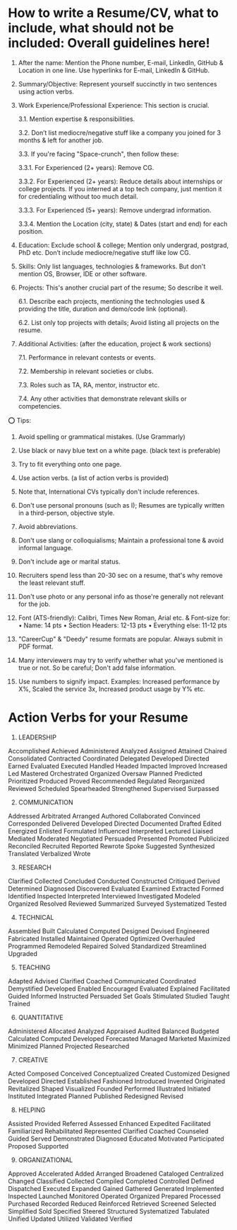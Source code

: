 # How to write a Resume/CV, what to include, what should not be included: Overall guidelines here!

1. After the name: Mention the Phone number, E-mail, LinkedIn, GitHub & Location in one line. Use hyperlinks for E-mail, LinkedIn & GitHub.

2. Summary/Objective: Represent yourself succinctly in two sentences using action verbs.

3. Work Experience/Professional Experience: This section is crucial.

    3.1. Mention expertise & responsibilities.

    3.2. Don’t list mediocre/negative stuff like a company you joined for 3 months & left for another job.

    3.3. If you're facing "Space-crunch", then follow these:

    3.3.1. For Experienced (2+ years): Remove CG.

    3.3.2. For Experienced (2+ years): Reduce details about internships or college projects. If you interned at a top tech company, just mention it for credentialing without too much detail.

    3.3.3. For Experienced (5+ years): Remove undergrad information. 

    3.3.4. Mention the Location (city, state) & Dates (start and end) for each position.

4. Education: Exclude school & college; Mention only undergrad, postgrad, PhD etc. Don’t include mediocre/negative stuff like low CG.

5. Skills: Only list languages, technologies & frameworks. But don't mention OS, Browser, IDE or other software. 

6. Projects: This's another crucial part of the resume; So describe it well.

    6.1. Describe each projects, mentioning the technologies used & providing the title, duration and demo/code link (optional).

    6.2. List only top projects with details; Avoid listing all projects on the resume.

7. Additional Activities: (after the education, project & work sections)

    7.1. Performance in relevant contests or events.

    7.2. Membership in relevant societies or clubs.

    7.3. Roles such as TA, RA, mentor, instructor etc.

    7.4. Any other activities that demonstrate relevant skills or competencies.


⭕ Tips:

1. Avoid spelling or grammatical mistakes. (Use Grammarly)

2. Use black or navy blue text on a white page. (black text is preferable)

3. Try to fit everything onto one page.

4. Use action verbs. (a list of action verbs is provided)

5. Note that, International CVs typically don't include references.

6. Don't use personal pronouns (such as I); Resumes are typically written in a third-person, objective style.

7. Avoid abbreviations. 

8. Don't use slang or colloquialisms; Maintain a professional tone & avoid informal language.

9. Don't include age or marital status.

10. Recruiters spend less than 20-30 sec on a resume, that's why remove the least relevant stuff.

11. Don't use photo or any personal info as those're generally not relevant for the job.

12. Font (ATS-friendly): Calibri, Times New Roman, Arial etc.
& Font-size for:
  • Name: 14 pts
  • Section Headers: 12-13 pts
  • Everything else: 11-12 pts

13. "CareerCup" & "Deedy" resume formats are popular. Always submit in PDF format.

14. Many interviewers may try to verify whether what you've mentioned is true or not. So be careful; Don't add false information. 

15. Use numbers to signify impact. Examples:
Increased performance by X%,
Scaled the service 3x,
Increased product usage by Y% etc.


# Action Verbs for your Resume

1. LEADERSHIP

Accomplished
Achieved
Administered
Analyzed
Assigned
Attained
Chaired
Consolidated
Contracted
Coordinated
Delegated
Developed
Directed
Earned
Evaluated
Executed
Handled
Headed
Impacted
Improved
Increased
Led
Mastered
Orchestrated
Organized
Oversaw
Planned
Predicted
Prioritized
Produced
Proved
Recommended
Regulated
Reorganized
Reviewed
Scheduled
Spearheaded
Strengthened
Supervised
Surpassed

2. COMMUNICATION

Addressed
Arbitrated
Arranged
Authored
Collaborated
Convinced
Corresponded
Delivered
Developed
Directed
Documented
Drafted
Edited
Energized
Enlisted
Formulated
Influenced
Interpreted
Lectured
Liaised
Mediated
Moderated
Negotiated
Persuaded
Presented
Promoted
Publicized
Reconciled
Recruited
Reported
Rewrote
Spoke
Suggested
Synthesized
Translated
Verbalized
Wrote

3. RESEARCH

Clarified
Collected
Concluded
Conducted
Constructed
Critiqued
Derived
Determined
Diagnosed
Discovered
Evaluated
Examined
Extracted
Formed
Identified
Inspected
Interpreted
Interviewed
Investigated
Modeled
Organized
Resolved
Reviewed
Summarized
Surveyed
Systematized
Tested

4. TECHNICAL

Assembled
Built
Calculated
Computed
Designed
Devised
Engineered
Fabricated
Installed
Maintained
Operated
Optimized
Overhauled
Programmed
Remodeled
Repaired
Solved
Standardized
Streamlined
Upgraded

5. TEACHING

Adapted
Advised
Clarified
Coached
Communicated
Coordinated
Demystified
Developed
Enabled
Encouraged
Evaluated
Explained
Facilitated
Guided
Informed
Instructed
Persuaded
Set Goals
Stimulated
Studied
Taught
Trained

6. QUANTITATIVE

Administered
Allocated
Analyzed
Appraised
Audited
Balanced
Budgeted
Calculated
Computed
Developed
Forecasted
Managed
Marketed
Maximized
Minimized
Planned
Projected
Researched

7. CREATIVE

Acted
Composed
Conceived
Conceptualized
Created
Customized
Designed
Developed
Directed
Established
Fashioned
Introduced
Invented
Originated
Revitalized
Shaped
Visualized
Founded
Performed
Illustrated
Initiated
Instituted
Integrated
Planned
Published
Redesigned
Revised

8. HELPING

Assisted
Provided
Referred
Assessed
Enhanced
Expedited
Facilitated
Familiarized
Rehabilitated
Represented
Clarified
Coached
Counseled
Guided
Served
Demonstrated
Diagnosed
Educated
Motivated
Participated
Proposed
Supported

9. ORGANIZATIONAL

Approved
Accelerated
Added
Arranged
Broadened
Cataloged
Centralized
Changed
Classified
Collected
Compiled
Completed
Controlled
Defined
Dispatched
Executed
Expanded
Gained
Gathered
Generated
Implemented
Inspected
Launched
Monitored
Operated
Organized
Prepared
Processed
Purchased
Recorded
Reduced
Reinforced
Retrieved
Screened
Selected
Simplified
Sold
Specified
Steered
Structured
Systematized
Tabulated
Unified
Updated
Utilized
Validated
Verified





